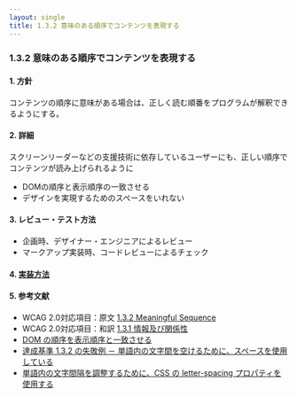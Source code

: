 ```yaml
---
layout: single
title: 1.3.2 意味のある順序でコンテンツを表現する
---
```


### 1.3.2 意味のある順序でコンテンツを表現する

#### 1. 方針
コンテンツの順序に意味がある場合は、正しく読む順番をプログラムが解釈できるようにする。

#### 2. 詳細

スクリーンリーダーなどの支援技術に依存しているユーザーにも、正しい順序でコンテンツが読み上げられるように

- DOMの順序と表示順序の一致させる
- デザインを実現するためのスペースをいれない

#### 3. レビュー・テスト方法  

- 企画時、デザイナー・エンジニアによるレビュー
- マークアップ実装時、コードレビューによるチェック

#### 4. [実装方法](/a11y-guidelines/src/html/1/3/2)

#### 5. 参考文献

- WCAG 2.0対応項目：原文 [1.3.2 Meaningful Sequence](https://www.w3.org/TR/2008/REC-WCAG20-20081211/#content-structure-separation-sequence)
- WCAG 2.0対応項目：和訳 [1.3.1 情報及び関係性](https://waic.jp/docs/WCAG20/Overview.html#content-structure-separation-sequence)
- [DOM の順序を表示順序と一致させる](https://waic.jp/docs/WCAG-TECHS/C27.html)
- [達成基準 1.3.2 の失敗例 － 単語内の文字間を空けるために、スペースを使用している](https://waic.jp/docs/WCAG-TECHS/F32.html)
- [単語内の文字間隔を調整するために、CSS の letter-spacing プロパティを使用する](https://waic.jp/docs/WCAG-TECHS/C8.html)
